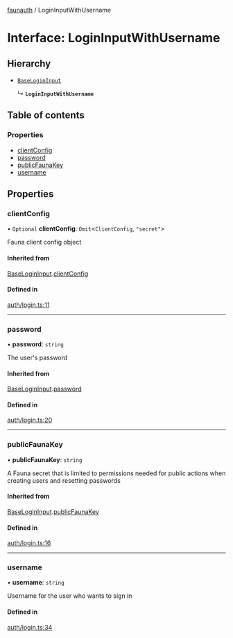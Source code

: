 [faunauth](../index.md) / LoginInputWithUsername

# Interface: LoginInputWithUsername

## Hierarchy

- [`BaseLoginInput`](BaseLoginInput.md)

  ↳ **`LoginInputWithUsername`**

## Table of contents

### Properties

- [clientConfig](LoginInputWithUsername.md#clientconfig)
- [password](LoginInputWithUsername.md#password)
- [publicFaunaKey](LoginInputWithUsername.md#publicfaunakey)
- [username](LoginInputWithUsername.md#username)

## Properties

### clientConfig

• `Optional` **clientConfig**: `Omit`<`ClientConfig`, ``"secret"``\>

Fauna client config object

#### Inherited from

[BaseLoginInput](BaseLoginInput.md).[clientConfig](BaseLoginInput.md#clientconfig)

#### Defined in

[auth/login.ts:11](https://github.com/alexnitta/faunauth/blob/f9e5da2/src/auth/login.ts#L11)

___

### password

• **password**: `string`

The user's password

#### Inherited from

[BaseLoginInput](BaseLoginInput.md).[password](BaseLoginInput.md#password)

#### Defined in

[auth/login.ts:20](https://github.com/alexnitta/faunauth/blob/f9e5da2/src/auth/login.ts#L20)

___

### publicFaunaKey

• **publicFaunaKey**: `string`

A Fauna secret that is limited to permissions needed for public actions when creating users
and resetting passwords

#### Inherited from

[BaseLoginInput](BaseLoginInput.md).[publicFaunaKey](BaseLoginInput.md#publicfaunakey)

#### Defined in

[auth/login.ts:16](https://github.com/alexnitta/faunauth/blob/f9e5da2/src/auth/login.ts#L16)

___

### username

• **username**: `string`

Username for the user who wants to sign in

#### Defined in

[auth/login.ts:34](https://github.com/alexnitta/faunauth/blob/f9e5da2/src/auth/login.ts#L34)
